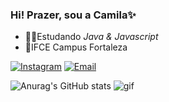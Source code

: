 ### Hi! Prazer, sou a Camila✨
- 👩‍💻Estudando _Java & Javascript_
- 🏫IFCE Campus Fortaleza

[![Instagram](https://img.shields.io/badge/Instagram-E4405F?style=for-the-badge&logo=instagram&logoColor=white)](https://instagram.com/jessi_kaa01)
[![Email](https://img.shields.io/badge/Gmail-D14836?style=for-the-badge&logo=gmail&logoColor=white)](mailto:cmp.la.git9codi@gmail.com)

![Anurag's GitHub stats](https://github-readme-stats.vercel.app/api?username=Cam1ss&show_icons=true&theme=radical) ![gif](https://user-images.githubusercontent.com/125037138/218316490-3707a0f6-7111-4a49-bf37-261551580f02.gif)
